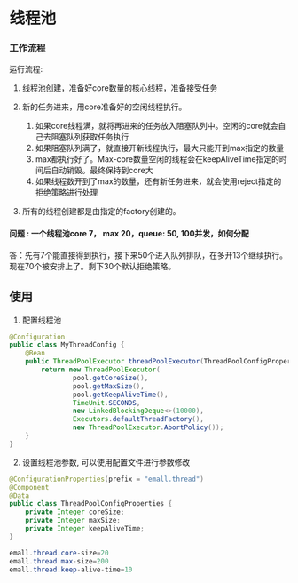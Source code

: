 # 线程池

### 工作流程

运行流程:

1. 线程池创建，准备好core数量的核心线程，准备接受任务
2. 新的任务进来，用core准备好的空闲线程执行。
    1. 如果core线程满，就将再进来的任务放入阻塞队列中。空闲的core就会自己去阻塞队列获取任务执行
    2. 如果阻塞队列满了，就直接开新线程执行，最大只能开到max指定的数量
    3. max都执行好了。Max-core数量空闲的线程会在keepAliveTime指定的时间后自动销毁。最终保持到core大
    4. 如果线程数开到了max的数量，还有新任务进来，就会使用reject指定的拒绝策略进行处理

3. 所有的线程创建都是由指定的factory创建的。

#### 问题 : 一个线程池core 7，  max 20，queue: 50, 100并发，如何分配

答：先有7个能直接得到执行，接下来50个进入队列排队，在多开13个继续执行。现在70个被安排上了。剩下30个默认拒绝策略。



## 使用

1. 配置线程池

```java
@Configuration
public class MyThreadConfig {
    @Bean
    public ThreadPoolExecutor threadPoolExecutor(ThreadPoolConfigProperties pool) {
        return new ThreadPoolExecutor(
            	pool.getCoreSize(),
                pool.getMaxSize(),
                pool.getKeepAliveTime(),
                TimeUnit.SECONDS,
                new LinkedBlockingDeque<>(10000),
                Executors.defaultThreadFactory(),
                new ThreadPoolExecutor.AbortPolicy());
    }
}
```

2. 设置线程池参数, 可以使用配置文件进行参数修改

```java
@ConfigurationProperties(prefix = "emall.thread")
@Component
@Data
public class ThreadPoolConfigProperties {
    private Integer coreSize;
    private Integer maxSize;
    private Integer keepAliveTime;
}
```

```java
emall.thread.core-size=20
emall.thread.max-size=200
emall.thread.keep-alive-time=10
```


